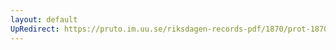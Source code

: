 ```yaml
---
layout: default
UpRedirect: https://pruto.im.uu.se/riksdagen-records-pdf/1870/prot-1870--fk--129/prot-1870--fk--129_004.pdf
---
```

